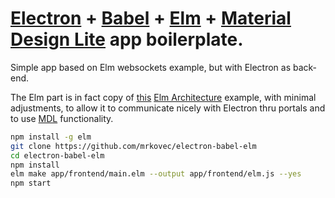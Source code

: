# [Electron](http://electron.atom.io/)  + [Babel](https://babeljs.io/)  + [Elm](http://elm-lang.org/)  + [Material Design Lite](https://getmdl.io/) app boilerplate.

Simple app based on Elm websockets example, but with Electron as back-end. 

The Elm part is in fact copy of [this](https://github.com/evancz/elm-architecture-tutorial/blob/master/examples/7-websockets.elm) [Elm Architecture](https://github.com/evancz/elm-architecture-tutorial/) example, with minimal adjustments, to allow it to communicate nicely with Electron thru portals and to use [MDL](https://getmdl.io/) functionality.

```bash
npm install -g elm
git clone https://github.com/mrkovec/electron-babel-elm
cd electron-babel-elm
npm install
elm make app/frontend/main.elm --output app/frontend/elm.js --yes
npm start
```


